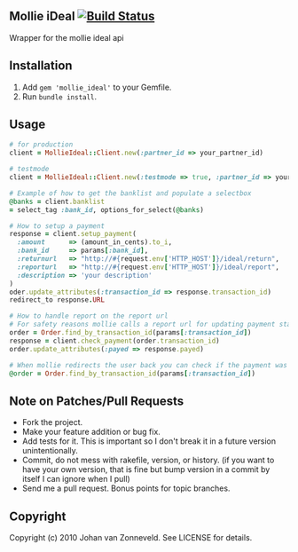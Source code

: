 ## Mollie iDeal [![Build Status](https://secure.travis-ci.org/jhnvz/mollie_ideal.png?branch=master)](http://travis-ci.org/jhnvz/mollie_ideal)

Wrapper for the mollie ideal api

Installation
------------

1. Add `gem 'mollie_ideal'` to your Gemfile.
1. Run `bundle install`.

## Usage
```ruby
# for production
client = MollieIdeal::Client.new(:partner_id => your_partner_id)

# testmode
client = MollieIdeal::Client.new(:testmode => true, :partner_id => your_partner_id)

# Example of how to get the banklist and populate a selectbox
@banks = client.banklist
= select_tag :bank_id, options_for_select(@banks)

# How to setup a payment
response = client.setup_payment(
  :amount      => (amount_in_cents).to_i,
  :bank_id     => params[:bank_id],
  :returnurl   => "http://#{request.env['HTTP_HOST']}/ideal/return",
  :reporturl   => "http://#{request.env['HTTP_HOST']}/ideal/report",
  :description => 'your description'
)
oder.update_attributes(:transaction_id => response.transaction_id)
redirect_to response.URL

# How to handle report on the report url
# For safety reasons mollie calls a report url for updating payment status before redirecting back to the application
order = Order.find_by_transaction_id(params[:transaction_id])
response = client.check_payment(order.transaction_id)
order.update_attributes(:payed => response.payed)

# When mollie redirects the user back you can check if the payment was succesfull bij finding the order object
@order = Order.find_by_transaction_id(params[:transaction_id])
```
## Note on Patches/Pull Requests

* Fork the project.
* Make your feature addition or bug fix.
* Add tests for it. This is important so I don't break it in a
  future version unintentionally.
* Commit, do not mess with rakefile, version, or history.
  (if you want to have your own version, that is fine but bump version in a commit by itself I can ignore when I pull)
* Send me a pull request. Bonus points for topic branches.

## Copyright

Copyright (c) 2010 Johan van Zonneveld. See LICENSE for details.